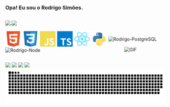 ### Opa! Eu sou o Rodrigo Simões.

##
<a href="https://github.com/RodrigoSRC/github-readme-stats">
  <img height=200 align="center" src="https://github-readme-stats.vercel.app/api?username=RodrigoSRC" />
</a>
<a href="https://github.com/RodrigoSRC/convoychat">
  <img height=250 align="center" margin-bottom="500px" src="https://github-readme-stats.vercel.app/api/top-langs?username=RodrigoSRC&layout=compact&langs_count=8&card_width=320" />
</a>


<div style="display: inline_block"><br>
  <img align="center" alt="Rodrigo-HTML" height="50" width="50" src="https://raw.githubusercontent.com/devicons/devicon/master/icons/html5/html5-original.svg">
  <img align="center" alt="Rodrigo-CSS" height="50" width="50" src="https://raw.githubusercontent.com/devicons/devicon/master/icons/css3/css3-original.svg">
  <img align="center" alt="Rodrigo-Js" height="50" width="50" src="https://raw.githubusercontent.com/devicons/devicon/master/icons/javascript/javascript-plain.svg">
  <img align="center" alt="Rodrigo-Ts" height="50" width="50" src="https://raw.githubusercontent.com/devicons/devicon/master/icons/typescript/typescript-plain.svg">
  <img align="center" alt="Rodrigo-React" height="50" width="50" src="https://raw.githubusercontent.com/devicons/devicon/master/icons/react/react-original.svg">
  <img align="center" alt="Rodrigo-Python" height="50" width="50" src="https://raw.githubusercontent.com/devicons/devicon/master/icons/python/python-original.svg">
  <img align="center" alt="Rodrigo-PostgreSQL" height="50" width="50" src="https://camo.githubusercontent.com/2facb89b414f4beb89250ff00956b210e030d79c1c78489e555fc2921e158b8a/68747470733a2f2f63646e2e6a7364656c6976722e6e65742f67682f64657669636f6e732f64657669636f6e2f69636f6e732f706f737467726573716c2f706f737467726573716c2d6f726967696e616c2e737667">
  <img align="center" alt="Rodrigo-Node" height="50" width="50" src="https://camo.githubusercontent.com/2cde166000bd4271614ef8c0a7e435af8a087c05f4d5a36f1945663d363bd463/68747470733a2f2f63646e2e6a7364656c6976722e6e65742f67682f64657669636f6e732f64657669636f6e2f69636f6e732f6e6f64656a732f6e6f64656a732d6f726967696e616c2e737667">

  <img align="right" src="https://github.com/RodrigoSRC/RodrigoSRC/assets/119067272/bcaa1078-19fb-4a9b-baad-f2c2264287e2" alt="GIF" width="130"/>
</div>


##
 
<div style="margin-top: 20px;">
  <a href="https://wa.me/5521980149839?text=${encodeURIComponent(Opa Rodrigo, estou entrando em contato pelo seu site. Vamos codar?)}" target="_blank"><img src="https://img.shields.io/badge/WhatsApp-25D366?style=for-the-badge&logo=whatsapp&logoColor=white" target="_blank"></a>
  <a href="https://instagram.com/yo_rodrigo_" target="_blank"><img src="https://img.shields.io/badge/-Instagram-%23E4405F?style=for-the-badge&logo=instagram&logoColor=white" target="_blank"></a>
  <a href = "mailto:clancoto2015@hotmail.com"><img src="https://img.shields.io/badge/Outlook-0078D4?style=for-the-badge&logo=microsoft-outlook&logoColor=white" target="_blank"></a>
  <a href="https://www.linkedin.com/in/rodrigo-simões-dev/" target="_blank"><img src="https://img.shields.io/badge/-LinkedIn-%230077B5?style=for-the-badge&logo=linkedin&logoColor=white" target="_blank"></a> 
  
</div>


<picture>
  <source media="(prefers-color-scheme: dark)" srcset="https://raw.githubusercontent.com/RodrigoSRC/RodrigoSRC/output/github-contribution-grid-snake-dark.svg">
  <source media="(prefers-color-scheme: light)" srcset="https://raw.githubusercontent.com/RodrigoSRC/RodrigoSRC/output/github-contribution-grid-snake.svg">
  <img alt="github contribution grid snake animation" src="https://raw.githubusercontent.com/RodrigoSRC/RodrigoSRC/output/github-contribution-grid-snake.svg">
</picture>
